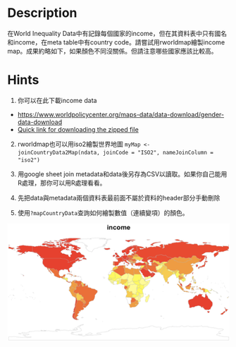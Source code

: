 # Description
在World Inequality Data中有記錄每個國家的income，但在其資料表中只有國名和income，在meta table中有country code。請嘗試用rworldmap繪製income map。成果約略如下，如果顏色不同沒關係。但請注意哪些國家應該比較高。

# Hints
1. 你可以在此下載income data
  - https://www.worldpolicycenter.org/maps-data/data-download/gender-data-download
  - [Quick link for downloading the zipped file](https://www.dropbox.com/s/4fpqarbcen0z7ab/WORLD-MACHE_Dataset_Gender_6.8.15_0.zip?dl=0)

2. rworldmap也可以用iso2繪製世界地圖
`myMap <- joinCountryData2Map(ndata, joinCode = "ISO2", nameJoinColumn = "iso2")`

3. 用google sheet join metadata和data後另存為CSV以讀取。如果你自己能用R處理，那你可以用R處理看看。

4. 先把data與metadata兩個資料表最前面不屬於資料的header部分手動刪除

5. 使用`?mapCountryData`查詢如何繪製數值（連續變項）的顏色。

![](figs/incomemap.png)
